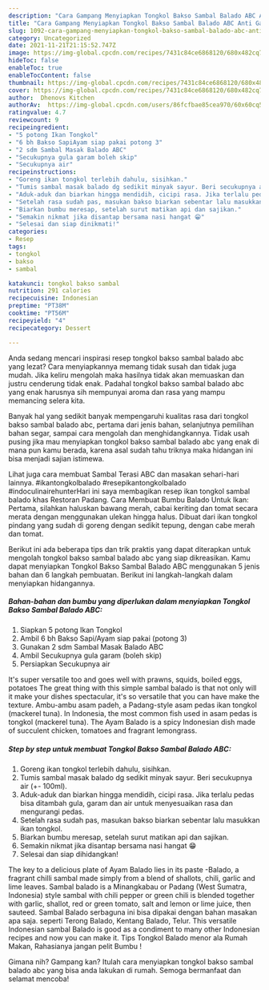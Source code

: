 ```yaml
---
description: "Cara Gampang Menyiapkan Tongkol Bakso Sambal Balado ABC Anti Gagal"
title: "Cara Gampang Menyiapkan Tongkol Bakso Sambal Balado ABC Anti Gagal"
slug: 1092-cara-gampang-menyiapkan-tongkol-bakso-sambal-balado-abc-anti-gagal
category: Uncategorized
date: 2021-11-21T21:15:52.747Z
image: https://img-global.cpcdn.com/recipes/7431c84ce6868120/680x482cq70/tongkol-bakso-sambal-balado-abc-foto-resep-utama.jpg
hideToc: false
enableToc: true
enableTocContent: false
thumbnail: https://img-global.cpcdn.com/recipes/7431c84ce6868120/680x482cq70/tongkol-bakso-sambal-balado-abc-foto-resep-utama.jpg
cover: https://img-global.cpcdn.com/recipes/7431c84ce6868120/680x482cq70/tongkol-bakso-sambal-balado-abc-foto-resep-utama.jpg
author:  Dhenovs Kitchen
authorAv:  https://img-global.cpcdn.com/users/86fcfbae85cea970/60x60cq50/avatar.jpg
ratingvalue: 4.7
reviewcount: 9
recipeingredient:
- "5 potong Ikan Tongkol"
- "6 bh Bakso SapiAyam siap pakai potong 3"
- "2 sdm Sambal Masak Balado ABC"
- "Secukupnya gula garam boleh skip"
- "Secukupnya air"
recipeinstructions:
- "Goreng ikan tongkol terlebih dahulu, sisihkan."
- "Tumis sambal masak balado dg sedikit minyak sayur. Beri secukupnya air (+- 100ml)."
- "Aduk-aduk dan biarkan hingga mendidih, cicipi rasa. Jika terlalu pedas bisa ditambah gula, garam dan air untuk menyesuaikan rasa dan mengurangi pedas."
- "Setelah rasa sudah pas, masukan bakso biarkan sebentar lalu masukkan ikan tongkol."
- "Biarkan bumbu meresap, setelah surut matikan api dan sajikan."
- "Semakin nikmat jika disantap bersama nasi hangat 😁"
- "Selesai dan siap dinikmati!"
categories:
- Resep
tags:
- tongkol
- bakso
- sambal

katakunci: tongkol bakso sambal 
nutrition: 291 calories
recipecuisine: Indonesian
preptime: "PT38M"
cooktime: "PT56M"
recipeyield: "4"
recipecategory: Dessert

---
```



Anda sedang mencari inspirasi resep tongkol bakso sambal balado abc yang lezat? Cara menyiapkannya memang tidak susah dan tidak juga mudah. Jika keliru mengolah maka hasilnya tidak akan memuaskan dan justru cenderung tidak enak. Padahal tongkol bakso sambal balado abc yang enak harusnya sih mempunyai aroma dan rasa yang mampu memancing selera kita.


Banyak hal yang sedikit banyak mempengaruhi kualitas rasa dari tongkol bakso sambal balado abc, pertama dari jenis bahan, selanjutnya pemilihan bahan segar, sampai cara mengolah dan menghidangkannya. Tidak usah pusing jika mau menyiapkan tongkol bakso sambal balado abc yang enak di mana pun kamu berada, karena asal sudah tahu triknya maka hidangan ini bisa menjadi sajian istimewa.

Lihat juga cara membuat Sambal Terasi ABC dan masakan sehari-hari lainnya. #ikantongkolbalado #resepikantongkolbalado #indoculinairehunterHari ini saya membagikan resep ikan tongkol sambal balado khas Restoran Padang. Cara Membuat Bumbu Balado Untuk Ikan: Pertama, silahkan haluskan bawang merah, cabai keriting dan tomat secara merata dengan menggunakan ulekan hingga halus. Dibuat dari ikan tongkol pindang yang sudah di goreng dengan sedikit tepung, dengan cabe merah dan tomat.


Berikut ini ada beberapa tips dan trik praktis yang dapat diterapkan untuk mengolah tongkol bakso sambal balado abc yang siap dikreasikan. Kamu dapat menyiapkan Tongkol Bakso Sambal Balado ABC menggunakan 5 jenis bahan dan 6 langkah pembuatan. Berikut ini langkah-langkah dalam menyiapkan hidangannya.

<!--inarticleads1-->

##### Bahan-bahan dan bumbu yang diperlukan dalam menyiapkan Tongkol Bakso Sambal Balado ABC:

1. Siapkan 5 potong Ikan Tongkol
1. Ambil 6 bh Bakso Sapi/Ayam siap pakai (potong 3)
1. Gunakan 2 sdm Sambal Masak Balado ABC
1. Ambil Secukupnya gula garam (boleh skip)
1. Persiapkan Secukupnya air


It&#39;s super versatile too and goes well with prawns, squids, boiled eggs, potatoes The great thing with this simple sambal balado is that not only will it make your dishes spectacular, it&#39;s so versatile that you can have make the texture. Ambu-ambu asam padeh, a Padang-style asam pedas ikan tongkol (mackerel tuna). In Indonesia, the most common fish used in asam pedas is tongkol (mackerel tuna). The Ayam Balado is a spicy Indonesian dish made of succulent chicken, tomatoes and fragrant lemongrass. 

<!--inarticleads2-->

##### Step by step untuk membuat Tongkol Bakso Sambal Balado ABC:

1. Goreng ikan tongkol terlebih dahulu, sisihkan.
1. Tumis sambal masak balado dg sedikit minyak sayur. Beri secukupnya air (+- 100ml).
1. Aduk-aduk dan biarkan hingga mendidih, cicipi rasa. Jika terlalu pedas bisa ditambah gula, garam dan air untuk menyesuaikan rasa dan mengurangi pedas.
1. Setelah rasa sudah pas, masukan bakso biarkan sebentar lalu masukkan ikan tongkol.
1. Biarkan bumbu meresap, setelah surut matikan api dan sajikan.
1. Semakin nikmat jika disantap bersama nasi hangat 😁
1. Selesai dan siap dihidangkan!

The key to a delicious plate of Ayam Balado lies in its paste -Balado, a fragrant chilli sambal made simply from a blend of shallots, chili, garlic and lime leaves. Sambal balado is a Minangkabau or Padang (West Sumatra, Indonesia) style sambal with chili pepper or green chili is blended together with garlic, shallot, red or green tomato, salt and lemon or lime juice, then sauteed. Sambal Balado serbaguna ini bisa dipakai dengan bahan masakan apa saja. seperti Terong Balado, Kentang Balado, Telur. This versatile Indonesian sambal Balado is good as a condiment to many other Indonesian recipes and now you can make it. Tips Tongkol Balado menor ala Rumah Makan, Rahasianya jangan pelit Bumbu ! 

Gimana nih? Gampang kan? Itulah cara menyiapkan tongkol bakso sambal balado abc yang bisa anda lakukan di rumah. Semoga bermanfaat dan selamat mencoba!
